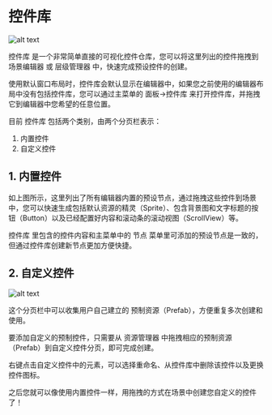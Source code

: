 # 控件库
![alt text](https://docs.cocos.com/creator/2.4/manual/assets/node-library.CDROuHSM.png)

控件库 是一个非常简单直接的可视化控件仓库，您可以将这里列出的控件拖拽到 场景编辑器 或 层级管理器 中，快速完成预设控件的创建。

使用默认窗口布局时，控件库会默认显示在编辑器中，如果您之前使用的编辑器布局中没有包括控件库，您可以通过主菜单的 面板->控件库 来打开控件库，并拖拽它到编辑器中您希望的任意位置。

目前 控件库 包括两个类别，由两个分页栏表示：

1. 内置控件
2. 自定义控件


## 1. 内置控件
如上图所示，这里列出了所有编辑器内置的预设节点，通过拖拽这些控件到场景中，您可以快速生成包括默认资源的精灵（Sprite）、包含背景图和文字标题的按钮（Button）以及已经配置好内容和滚动条的滚动视图（ScrollView）等。

控件库 里包含的控件内容和主菜单中的 节点 菜单里可添加的预设节点是一致的，但通过控件库创建新节点更加方便快捷。

## 2. 自定义控件
![alt text](https://docs.cocos.com/creator/2.4/manual/assets/custom-prefab.D-0sw-PN.png)

这个分页栏中可以收集用户自己建立的 预制资源（Prefab），方便重复多次创建和使用。

要添加自定义的预制控件，只需要从 资源管理器 中拖拽相应的预制资源（Prefab）到自定义控件分页，即可完成创建。

右键点击自定义控件中的元素，可以选择重命名、从控件库中删除该控件以及更换控件图标。

之后您就可以像使用内置控件一样，用拖拽的方式在场景中创建您自定义的控件了！

